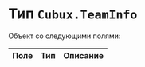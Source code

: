 Тип `Cubux.TeamInfo`
====================

Объект со следующими полями:

Поле         | Тип        | Описание
------------ | ---------- | --------
